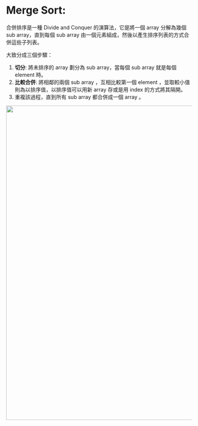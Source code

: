 # Merge Sort:

合併排序是一種 Divide and Conquer 的演算法，它是將一個 array 分解為幾個 sub array，直到每個 sub array 由一個元素組成，然後以產生排序列表的方式合併這些子列表。


大致分成三個步驟：

1. **切分**: 將未排序的 array 劃分為 sub array，當每個 sub array 就是每個 element 時。
2. **比較合併**: 將相鄰的兩個 sub array ，互相比較第一個 element ，並取較小值則為以排序值，以排序值可以用新 array 存或是用 index 的方式將其隔開。
3. 重複該過程，直到所有 sub array 都合併成一個 array 。

<img src="https://www.studytonight.com/data-structures/images/merge-sort-working.png" height=850 weight=650>
